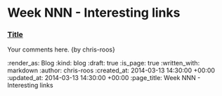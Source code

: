 Week NNN - Interesting links
============================

### [Title](http://example.com)

Your comments here. {by chris-roos}

:render_as: Blog
:kind: blog
:draft: true
:is_page: true
:written_with: markdown
:author: chris-roos
:created_at: 2014-03-13 14:30:00 +00:00
:updated_at: 2014-03-13 14:30:00 +00:00
:page_title: Week NNN - Interesting links
